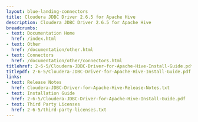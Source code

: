 ```yaml
---
layout: blue-landing-connectors
title: Cloudera JDBC Driver 2.6.5 for Apache Hive
description: Cloudera JDBC Driver 2.6.5 for Apache Hive
breadcrumbs:
- text: Documentation Home
  href: /index.html
- text: Other
  href: /documentation/other.html
- text: Connectors
  href: /documentation/other/connectors.html
titlehref: 2-6-5/Cloudera-JDBC-Driver-for-Apache-Hive-Install-Guide.pdf
titlepdf: 2-6-5/Cloudera-JDBC-Driver-for-Apache-Hive-Install-Guide.pdf
links:
- text: Release Notes
  href: Cloudera-JDBC-Driver-for-Apache-Hive-Release-Notes.txt
- text: Installation Guide
  href: 2-6-5/Cloudera-JDBC-Driver-for-Apache-Hive-Install-Guide.pdf
- text: Third Party Licenses
  href: 2-6-5/third-party-licenses.txt
---
```

